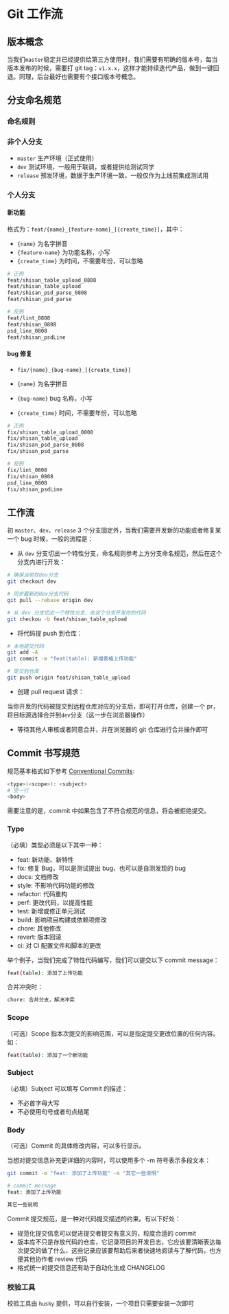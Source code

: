 # Git 工作流

## 版本概念

当我们`master`稳定并已经提供给第三方使用时，我们需要有明确的版本号，每当版本发布的时候，需要打 git tag：`v1.x.x`，这样才能持续迭代产品，做到一键回退。同理，后台最好也需要有个接口版本号概念。

## 分支命名规范

### 命名规则

### 非个人分支

- `master` 生产环境（正式使用）
- `dev` 测试环境，一般用于联调，或者提供给测试同学
- `release` 预发环境，数据于生产环境一致，一般仅作为上线前集成测试用

### 个人分支

#### 新功能

格式为：`feat/{name}_{feature-name}_[{create_time}]`，其中：

- `{name}` 为名字拼音
- `{feature-name}` 为功能名称，小写
- `{create_time}` 为时间，不需要年份，可以忽略

```bash
# 正例
feat/shisan_table_upload_0808
feat/shisan_table_upload
feat/shisan_psd_parse_0808
feat/shisan_psd_parse

# 反例
feat/lint_0808
feat/shisan_0808
psd_line_0808
feat/shisan_psdLine
```

#### bug 修复

- `fix/{name}_{bug-name}_[{create_time}]`

- `{name}` 为名字拼音
- `{bug-name}` bug 名称，小写
- `{create_time}` 时间，不需要年份，可以忽略

```bash
# 正例
fix/shisan_table_upload_0808
fix/shisan_table_upload
fix/shisan_psd_parse_0808
fix/shisan_psd_parse

# 反例
fix/lint_0808
fix/shisan_0808
psd_line_0808
fix/shisan_psdLine
```

## 工作流

初 `master`、`dev`、`release` 3 个分支固定外，当我们需要开发新的功能或者修复某一个 bug 时候，一般的流程是：

- 从 `dev` 分支切出一个特性分支，命名规则参考上方分支命名规范，然后在这个分支内进行开发：

```bash
# 确保当前在dev分支
git checkout dev

# 同步最新的dev分支代码
git pull --rebase origin dev

# 从 dev 分支切出一个特性分支，在这个分支开发你的代码
git checkou -b feat/shisan_table_upload

```

- 将代码提 push 到仓库：

```bash
# 本地提交代码
git add -A
git commit -m "feat(table): 新增表格上传功能"

# 提交到仓库
git push origin feat/shisan_table_upload
```

- 创建 pull request 请求：

当你开发的代码被提交到远程仓库对应的分支后，即可打开仓库，创建一个 pr，将目标源选择合并到`dev`分支（这一步在浏览器操作）

- 等待其他人审核或者同意合并，并在浏览器的 git 仓库进行合并操作即可

## Commit 书写规范

规范基本格式如下参考 [Conventional Commits](https://www.conventionalcommits.org/en/v1.0.0/):

```bash
<type>(<scope>): <subject>
# 空一行
<body>
```

需要注意的是，commit 中如果包含了不符合规范的信息，将会被拒绝提交。

### Type

（必填）类型必须是以下其中一种：

- feat: 新功能、新特性
- fix: 修复 Bug，可以是测试提出 bug，也可以是自测发现的 bug
- docs: 文档修改
- style: 不影响代码功能的修改
- refactor: 代码重构
- perf: 更改代码，以提高性能
- test: 新增或修正单元测试
- build: 影响项目构建或依赖项修改
- chore: 其他修改
- revert: 版本回滚
- ci: 对 CI 配置文件和脚本的更改

举个例子，当我们完成了特性代码编写，我们可以提交以下 commit message：

```bash
feat(table): 添加了上传功能
```

合并冲突时：

```bash
chore: 合并分支，解决冲突
```

### Scope

（可选）Scope 指本次提交的影响范围，可以是指定提交更改位置的任何内容。如：

```bash
feat(table): 添加了一个新功能
```

### Subject

（必填）Subject 可以填写 Commit 的描述：

- 不必首字母大写
- 不必使用句号或者句点结尾

### Body

（可选）Commit 的具体修改内容，可以多行显示。

当想对提交信息补充更详细的内容时，可以使用多个 -m 符号表示多段文本：

```bash
git commit -m "feat: 添加了上传功能" -m "其它一些说明"

# commit message
feat: 添加了上传功能

其它一些说明
```

Commit 提交规范，是一种对代码提交描述的约束。有以下好处：

- 规范化提交信息可以促进提交者提交有意义的，粒度合适的 commit
- 版本库不只是存放代码的仓库，它记录项目的开发日志，它应该要清晰表达每次提交的做了什么，这些记录应该要帮助后来者快速地阅读与了解代码，也方便其他协作者 review 代码
- 格式统一的提交信息还有助于自动化生成 CHANGELOG

### 校验工具

校验工具由 `husky` 提供，可以自行安装，一个项目只需要安装一次即可
